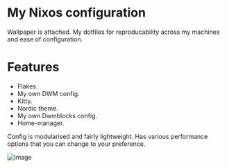 # My Nixos configuration

Wallpaper is attached. My dotfiles for reproducability across my machines and ease of configuration.

# Features
- Flakes.
- My own DWM config.
- Kitty. 
- Nordic theme.
- My own Dwmblocks config.
- Home-manager.

Config is modularised and fairly lightweight. Has various performance options that you can change to your preference.


![image](https://github.com/user-attachments/assets/8a572648-0f7c-4c80-abdd-606261d26016)





